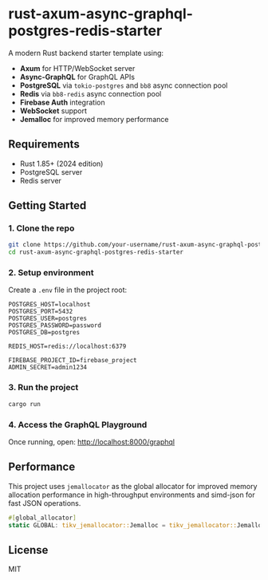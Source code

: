 # rust-axum-async-graphql-postgres-redis-starter

A modern Rust backend starter template using:

- **Axum** for HTTP/WebSocket server
- **Async-GraphQL** for GraphQL APIs
- **PostgreSQL** via `tokio-postgres` and `bb8` async connection pool
- **Redis** via `bb8-redis` async connection pool
- **Firebase Auth** integration
- **WebSocket** support
- **Jemalloc** for improved memory performance

## Requirements

- Rust 1.85+ (2024 edition)
- PostgreSQL server
- Redis server

## Getting Started

### 1. Clone the repo

```bash
git clone https://github.com/your-username/rust-axum-async-graphql-postgres-redis-starter.git
cd rust-axum-async-graphql-postgres-redis-starter
```

### 2. Setup environment

Create a `.env` file in the project root:

```
POSTGRES_HOST=localhost
POSTGRES_PORT=5432
POSTGRES_USER=postgres
POSTGRES_PASSWORD=password
POSTGRES_DB=postgres

REDIS_HOST=redis://localhost:6379

FIREBASE_PROJECT_ID=firebase_project
ADMIN_SECRET=admin1234
```

### 3. Run the project

```bash
cargo run
```

### 4. Access the GraphQL Playground

Once running, open: [http://localhost:8000/graphql](http://localhost:8000/v1/graphql)

## Performance

This project uses `jemallocator` as the global allocator for improved memory allocation performance in high-throughput environments and simd-json for fast JSON operations.

```rust
#[global_allocator]
static GLOBAL: tikv_jemallocator::Jemalloc = tikv_jemallocator::Jemalloc;
```

## License

MIT
